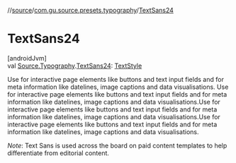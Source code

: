 //[source](../../index.md)/[com.gu.source.presets.typography](index.md)/[TextSans24](-text-sans24.md)

# TextSans24

[androidJvm]\
val [Source.Typography](../com.gu.source/-source/-typography/index.md).[TextSans24](-text-sans24.md): [TextStyle](https://developer.android.com/reference/kotlin/androidx/compose/ui/text/TextStyle.html)

Use for interactive page elements like buttons and text input fields and for meta information like datelines, image captions and data visualisations. Use for interactive page elements like buttons and text input fields and for meta information like datelines, image captions and data visualisations.Use for interactive page elements like buttons and text input fields and for meta information like datelines, image captions and data visualisations.Use for interactive page elements like buttons and text input fields and for meta information like datelines, image captions and data visualisations.

*Note*: Text Sans is used across the board on paid content templates to help differentiate from editorial content.
